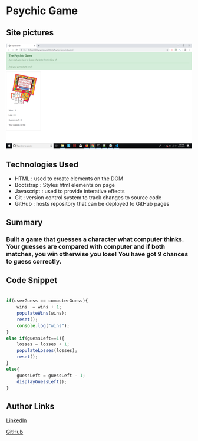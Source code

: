 # Psychic Game

## Site pictures
![Site](page.jpg)

## Technologies Used
- HTML : used to create elements on the DOM
- Bootstrap  : Styles html elements on page
- Javascript : used to provide interative effects
- Git : version control system to track changes to source code
- GitHub : hosts repository that can be deployed to GitHub pages

## Summary
### Built a game that guesses a character what computer thinks. Your guesses are compared with computer and if both matches, you win otherwise you lose! You have got 9 chances to guess correctly.

## Code Snippet
```Javascript

if(userGuess == computerGuess){
    wins  = wins + 1;
    populateWins(wins);
    reset();
    console.log("wins");
}
else if(guessLeft==1){
    losses = losses + 1;
    populateLosses(losses);
    reset();
}
else{
    guessLeft = guessLeft - 1;
    displayGuessLeft();
}
```


## Author Links
[LinkedIn](https://www.linkedin.com/in/mahisha-gunasekaran-0a780a88/)

[GitHub](https://github.com/Mahi-Mani)


